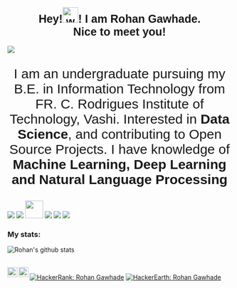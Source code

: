 <link href="https://fonts.googleapis.com/css2?family=Heebo:wght@500&display=swap" rel="stylesheet">

<h1 align="center" style="font-family: 'Heebo', sans-serif; font-size: 25px;">Hey!<img alt="wave" src="https://emojis.slackmojis.com/emojis/images/1588177020/8809/wave_hello.gif?1588177020" width="35">! I am Rohan Gawhade.<br> Nice to meet you!</h1>

![](giphy.gif)

<p align="center" style="font-family: 'Heebo', sans-serif; font-size: 30px;">I am an undergraduate pursuing my B.E. in Information Technology from FR. C. Rodrigues Institute of Technology, Vashi. Interested in <b style="font-size: 30px;">Data Science</b>, and contributing to Open Source Projects. I have knowledge of <b style="font-size: 30px;">Machine Learning, Deep Learning and Natural Language Processing</b></p>

<p>
   <a><img src="https://img.icons8.com/color/48/000000/python.png"/></a>
   <a><img src="https://img.icons8.com/color/48/000000/java-coffee-cup-logo.png"></a>
    <a><img src="https://www.r-project.org/logo/Rlogo.png" width="40" height="40"></a>
   <a><img src="https://img.icons8.com/color/48/000000/html-5.png"/></a>
   <a><img src="https://img.icons8.com/color/48/000000/css3.png"/></a>
    <a><img src="https://img.icons8.com/color/48/000000/javascript.png"/></a>
</p>

<h3>My stats:</h3>

![Rohan's github stats](https://github-readme-stats.vercel.app/api?username=rohangawhade&show_icons=true&count_private=true&theme=tokyonight)


<br>
<a href="https://www.linkedin.com/in/rohan-gawhade-6a676619a/">
  <img align="left" alt="Rohan Gawhade's LinkedIn" width="22px" src="https://cdn.jsdelivr.net/npm/simple-icons@v3/icons/linkedin.svg" />
</a>

<a href="https://instagram.com/rohan_gawhade?igshid=1od0k111z7zhb/">
  <img align="left" alt="Rohan Gawhade's Instagram" width="22px" src="https://cdn.jsdelivr.net/npm/simple-icons@v3/icons/instagram.svg" />
</a>

[![HackerRank: Rohan Gawhade](https://img.shields.io/badge/HackerRank-Rohan%20Gawhade-brightgreen)](https://www.hackerrank.com/gawhaderohan)
[![HackerEarth: Rohan Gawhade](https://img.shields.io/badge/HackerEarth-Rohan%20Gawhade-blue)](https://www.hackerearth.com/@rohan1959)
